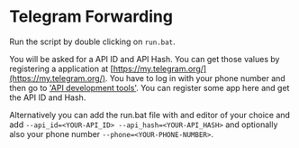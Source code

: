 # Telegram Forwarding

Run the script by double clicking on `run.bat`.

You will be asked for a API ID and API Hash. You can get those values by registering a application at [https://my.telegram.org/](https://my.telegram.org/). You have to log in with your phone number and then go to ['API development tools'](https://my.telegram.org/apps). You can register some app here and get the API ID and Hash.

Alternatively you can add the run.bat file with and editor of your choice and add
`--api_id=<YOUR-API_ID> --api_hash=<YOUR-API_HASH>` and optionally also your phone number `--phone=<YOUR-PHONE-NUMBER>`.
